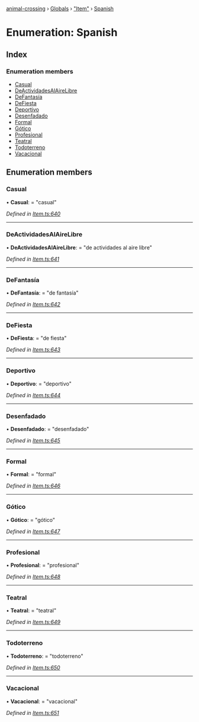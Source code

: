 [animal-crossing](../README.md) › [Globals](../globals.md) › ["Item"](../modules/_item_.md) › [Spanish](_item_.spanish.md)

# Enumeration: Spanish

## Index

### Enumeration members

* [Casual](_item_.spanish.md#casual)
* [DeActividadesAlAireLibre](_item_.spanish.md#deactividadesalairelibre)
* [DeFantasía](_item_.spanish.md#defantasía)
* [DeFiesta](_item_.spanish.md#defiesta)
* [Deportivo](_item_.spanish.md#deportivo)
* [Desenfadado](_item_.spanish.md#desenfadado)
* [Formal](_item_.spanish.md#formal)
* [Gótico](_item_.spanish.md#gótico)
* [Profesional](_item_.spanish.md#profesional)
* [Teatral](_item_.spanish.md#teatral)
* [Todoterreno](_item_.spanish.md#todoterreno)
* [Vacacional](_item_.spanish.md#vacacional)

## Enumeration members

###  Casual

• **Casual**: = "casual"

*Defined in [Item.ts:640](https://github.com/Norviah/animal-crossing/blob/ee641cf/module/types/Item.ts#L640)*

___

###  DeActividadesAlAireLibre

• **DeActividadesAlAireLibre**: = "de actividades al aire libre"

*Defined in [Item.ts:641](https://github.com/Norviah/animal-crossing/blob/ee641cf/module/types/Item.ts#L641)*

___

###  DeFantasía

• **DeFantasía**: = "de fantasía"

*Defined in [Item.ts:642](https://github.com/Norviah/animal-crossing/blob/ee641cf/module/types/Item.ts#L642)*

___

###  DeFiesta

• **DeFiesta**: = "de fiesta"

*Defined in [Item.ts:643](https://github.com/Norviah/animal-crossing/blob/ee641cf/module/types/Item.ts#L643)*

___

###  Deportivo

• **Deportivo**: = "deportivo"

*Defined in [Item.ts:644](https://github.com/Norviah/animal-crossing/blob/ee641cf/module/types/Item.ts#L644)*

___

###  Desenfadado

• **Desenfadado**: = "desenfadado"

*Defined in [Item.ts:645](https://github.com/Norviah/animal-crossing/blob/ee641cf/module/types/Item.ts#L645)*

___

###  Formal

• **Formal**: = "formal"

*Defined in [Item.ts:646](https://github.com/Norviah/animal-crossing/blob/ee641cf/module/types/Item.ts#L646)*

___

###  Gótico

• **Gótico**: = "gótico"

*Defined in [Item.ts:647](https://github.com/Norviah/animal-crossing/blob/ee641cf/module/types/Item.ts#L647)*

___

###  Profesional

• **Profesional**: = "profesional"

*Defined in [Item.ts:648](https://github.com/Norviah/animal-crossing/blob/ee641cf/module/types/Item.ts#L648)*

___

###  Teatral

• **Teatral**: = "teatral"

*Defined in [Item.ts:649](https://github.com/Norviah/animal-crossing/blob/ee641cf/module/types/Item.ts#L649)*

___

###  Todoterreno

• **Todoterreno**: = "todoterreno"

*Defined in [Item.ts:650](https://github.com/Norviah/animal-crossing/blob/ee641cf/module/types/Item.ts#L650)*

___

###  Vacacional

• **Vacacional**: = "vacacional"

*Defined in [Item.ts:651](https://github.com/Norviah/animal-crossing/blob/ee641cf/module/types/Item.ts#L651)*
